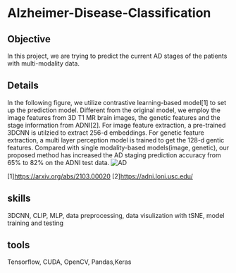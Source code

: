 # Alzheimer-Disease-Classification

## Objective
In this project, we are trying to predict the current AD stages of the patients with multi-modality data.
## Details
In the following figure, we utilize contrastive learning-based model[1] to set up the prediction model.
Different from the original model, we employ the image features from 3D T1 MR brain images, the genetic features and the stage information from ADNI[2].
For image feature extraction, a pre-trained 3DCNN is utilzied to extract 256-d embeddings. For genetic feature extraction, a multi layer perception model is trained to get the 128-d gentic features.
Compared with single modality-based models(image, genetic), our proposed method has increased the AD staging prediction accuracy from 65% to 82% on the ADNI test data.
![AD](https://github.com/user-attachments/assets/ab732182-e2f6-4d24-9abc-0c43c300e07d)

[1]https://arxiv.org/abs/2103.00020
[2]https://adni.loni.usc.edu/

## skills
3DCNN, CLIP, MLP, data preprocessing, data visulization with tSNE, model training and testing

## tools
Tensorflow, CUDA, OpenCV, Pandas,Keras
